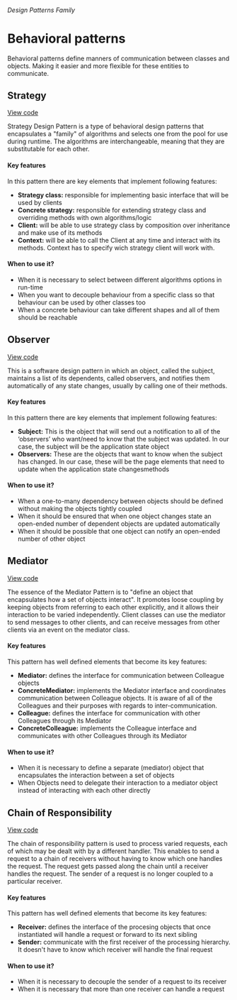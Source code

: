###### Design Patterns Family

# Behavioral patterns
Behavioral patterns define manners of communication between classes and objects. Making it easier and more flexible for these entities to communicate.

## Strategy
[View code](https://github.com/joseivansandoya/patterns-in-javascript/blob/master/design-patterns/behavioral/strategy.js)

Strategy Design Pattern is a type of behavioral design patterns that encapsulates a "family" of algorithms and selects one from the pool for use during runtime. The algorithms are interchangeable, meaning that they are substitutable for each other.
#### Key features
In this pattern there are key elements that implement following features:
- **Strategy class:** responsible for implementing basic interface that will be used by clients
- **Concrete strategy:** responsible for extending strategy class and overriding methods with own algorithms/logic
- **Client:** will be able to use strategy class by composition over inheritance and make use of its methods
- **Context:** will be able to call the Client at any time and interact with its methods. Context has to specify wich strategy client will work with.
#### When to use it?
- When it is necessary to select between different algorithms options in run-time
- When you want to decouple behaviour from a specific class so that behaviour can be used by other classes too
- When a concrete behaviour can take different shapes and all of them should be reachable


## Observer
[View code](https://github.com/joseivansandoya/patterns-in-javascript/blob/master/design-patterns/behavioral/observer.js)

This is a software design pattern in which an object, called the subject, maintains a list of its dependents, called observers, and notifies them automatically of any state changes, usually by calling one of their methods.
#### Key features
In this pattern there are key elements that implement following features:
- **Subject:** This is the object that will send out a notification to all of the ‘observers’ who want/need to know that the subject was updated. In our case, the subject will be the application state object
- **Observers:** These are the objects that want to know when the subject has changed. In our case, these will be the page elements that need to update when the application state changesmethods
#### When to use it?
- When a one-to-many dependency between objects should be defined without making the objects tightly coupled
- When it should be ensured that when one object changes state an open-ended number of dependent objects are updated automatically
- When it should be possible that one object can notify an open-ended number of other object


## Mediator
[View code](https://github.com/joseivansandoya/patterns-in-javascript/blob/master/design-patterns/behavioral/mediator.js)

The essence of the Mediator Pattern is to "define an object that encapsulates how a set of objects interact". It promotes loose coupling by keeping objects from referring to each other explicitly, and it allows their interaction to be varied independently. Client classes can use the mediator to send messages to other clients, and can receive messages from other clients via an event on the mediator class.
#### Key features
This pattern has well defined elements that become its key features:
- **Mediator:** defines the interface for communication between Colleague objects
- **ConcreteMediator:** implements the Mediator interface and coordinates communication between Colleague objects. It is aware of all of the Colleagues and their purposes with regards to inter-communication.
- **Colleague:** defines the interface for communication with other Colleagues through its Mediator
- **ConcreteColleague:** implements the Colleague interface and communicates with other Colleagues through its Mediator
#### When to use it?
- When it is necessary to define a separate (mediator) object that encapsulates the interaction between a set of objects
- When Objects need to delegate their interaction to a mediator object instead of interacting with each other directly


## Chain of Responsibility
[View code](https://github.com/joseivansandoya/patterns-in-javascript/blob/master/design-patterns/behavioral/chain-of-responsibility.js)

The chain of responsibility pattern is used to process varied requests, each of which may be dealt with by a different handler.
This enables to send a request to a chain of receivers without having to know which one handles the request. The request gets passed along the chain until a receiver handles the request. The sender of a request is no longer coupled to a particular receiver.
#### Key features
This pattern has well defined elements that become its key features:
- **Receiver:** defines the interface of the procesing objects that once instantiated will handle a request or forward to its next sibling
- **Sender:** communicate with the first receiver of the processing hierarchy. It doesn't have to know which receiver will handle the final request
#### When to use it?
- When it is necessary to decouple the sender of a request to its receiver
- When it is necessary that more than one receiver can handle a request
